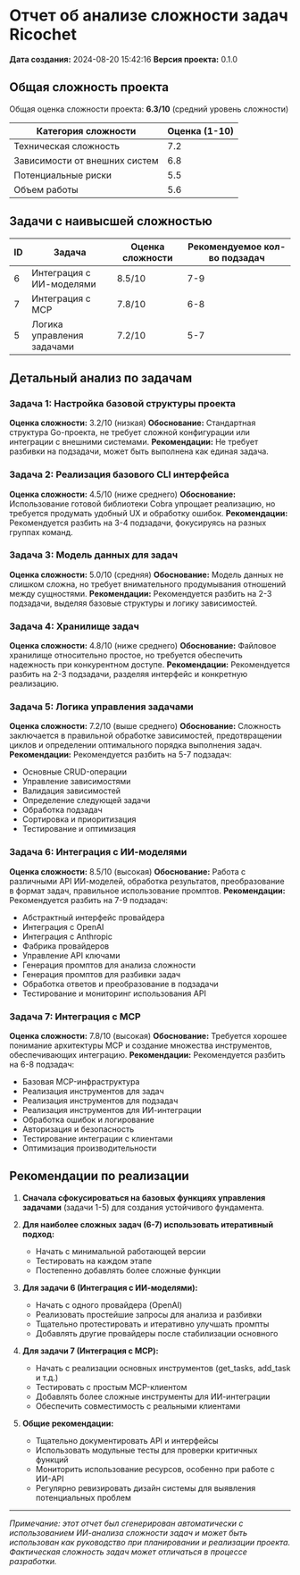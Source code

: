 # Отчет об анализе сложности задач Ricochet

**Дата создания:** 2024-08-20 15:42:16
**Версия проекта:** 0.1.0

## Общая сложность проекта

Общая оценка сложности проекта: **6.3/10** (средний уровень сложности)

| Категория сложности | Оценка (1-10) |
|---------------------|---------------|
| Техническая сложность | 7.2 |
| Зависимости от внешних систем | 6.8 |
| Потенциальные риски | 5.5 |
| Объем работы | 5.6 |

## Задачи с наивысшей сложностью

| ID | Задача | Оценка сложности | Рекомендуемое кол-во подзадач |
|----|--------|------------------|------------------------------|
| 6 | Интеграция с ИИ-моделями | 8.5/10 | 7-9 |
| 7 | Интеграция с MCP | 7.8/10 | 6-8 |
| 5 | Логика управления задачами | 7.2/10 | 5-7 |

## Детальный анализ по задачам

### Задача 1: Настройка базовой структуры проекта
**Оценка сложности:** 3.2/10 (низкая)
**Обоснование:** Стандартная структура Go-проекта, не требует сложной конфигурации или интеграции с внешними системами.
**Рекомендации:** Не требует разбивки на подзадачи, может быть выполнена как единая задача.

### Задача 2: Реализация базового CLI интерфейса
**Оценка сложности:** 4.5/10 (ниже среднего)
**Обоснование:** Использование готовой библиотеки Cobra упрощает реализацию, но требуется продумать удобный UX и обработку ошибок.
**Рекомендации:** Рекомендуется разбить на 3-4 подзадачи, фокусируясь на разных группах команд.

### Задача 3: Модель данных для задач
**Оценка сложности:** 5.0/10 (средняя)
**Обоснование:** Модель данных не слишком сложна, но требует внимательного продумывания отношений между сущностями.
**Рекомендации:** Рекомендуется разбить на 2-3 подзадачи, выделяя базовые структуры и логику зависимостей.

### Задача 4: Хранилище задач
**Оценка сложности:** 4.8/10 (ниже среднего)
**Обоснование:** Файловое хранилище относительно простое, но требуется обеспечить надежность при конкурентном доступе.
**Рекомендации:** Рекомендуется разбить на 2-3 подзадачи, разделяя интерфейс и конкретную реализацию.

### Задача 5: Логика управления задачами
**Оценка сложности:** 7.2/10 (выше среднего)
**Обоснование:** Сложность заключается в правильной обработке зависимостей, предотвращении циклов и определении оптимального порядка выполнения задач.
**Рекомендации:** Рекомендуется разбить на 5-7 подзадач:
- Основные CRUD-операции
- Управление зависимостями
- Валидация зависимостей
- Определение следующей задачи
- Обработка подзадач
- Сортировка и приоритизация
- Тестирование и оптимизация

### Задача 6: Интеграция с ИИ-моделями
**Оценка сложности:** 8.5/10 (высокая)
**Обоснование:** Работа с различными API ИИ-моделей, обработка результатов, преобразование в формат задач, правильное использование промптов.
**Рекомендации:** Рекомендуется разбить на 7-9 подзадач:
- Абстрактный интерфейс провайдера
- Интеграция с OpenAI
- Интеграция с Anthropic
- Фабрика провайдеров
- Управление API ключами
- Генерация промптов для анализа сложности
- Генерация промптов для разбивки задач
- Обработка ответов и преобразование в подзадачи
- Тестирование и мониторинг использования API

### Задача 7: Интеграция с MCP
**Оценка сложности:** 7.8/10 (высокая)
**Обоснование:** Требуется хорошее понимание архитектуры MCP и создание множества инструментов, обеспечивающих интеграцию.
**Рекомендации:** Рекомендуется разбить на 6-8 подзадач:
- Базовая MCP-инфраструктура
- Реализация инструментов для задач
- Реализация инструментов для подзадач
- Реализация инструментов для ИИ-интеграции
- Обработка ошибок и логирование
- Авторизация и безопасность
- Тестирование интеграции с клиентами
- Оптимизация производительности

## Рекомендации по реализации

1. **Сначала сфокусироваться на базовых функциях управления задачами** (задачи 1-5) для создания устойчивого фундамента.

2. **Для наиболее сложных задач (6-7) использовать итеративный подход:**
   - Начать с минимальной работающей версии
   - Тестировать на каждом этапе
   - Постепенно добавлять более сложные функции

3. **Для задачи 6 (Интеграция с ИИ-моделями):**
   - Начать с одного провайдера (OpenAI)
   - Реализовать простейшие запросы для анализа и разбивки
   - Тщательно протестировать и итеративно улучшать промпты
   - Добавлять другие провайдеры после стабилизации основного

4. **Для задачи 7 (Интеграция с MCP):**
   - Начать с реализации основных инструментов (get_tasks, add_task и т.д.)
   - Тестировать с простым MCP-клиентом
   - Добавлять более сложные инструменты для ИИ-интеграции
   - Обеспечить совместимость с реальными клиентами

5. **Общие рекомендации:**
   - Тщательно документировать API и интерфейсы
   - Использовать модульные тесты для проверки критичных функций
   - Мониторить использование ресурсов, особенно при работе с ИИ-API
   - Регулярно ревизировать дизайн системы для выявления потенциальных проблем

---

*Примечание: этот отчет был сгенерирован автоматически с использованием ИИ-анализа сложности задач и может быть использован как руководство при планировании и реализации проекта. Фактическая сложность задач может отличаться в процессе разработки.* 